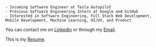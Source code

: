 ```
- Incoming Software Engineer at Tesla Autopilot
- Previous Software Engineering Intern at Google and GitHub
- Interested in Software Engineering, Full Stack Web Development, Mobile Development, Machine Learning, UI/UX, and Product 
```

You can contact me on [LinkedIn](https://www.linkedin.com/in/kevinmsmith131/) or through my [Email](mailto:kevinmsmith131@gmail.com).

This is my [Resume](https://github.com/kevinmsmith131/kevinmsmith131/files/10441887/Kevin_Smith_Resume.pdf).
